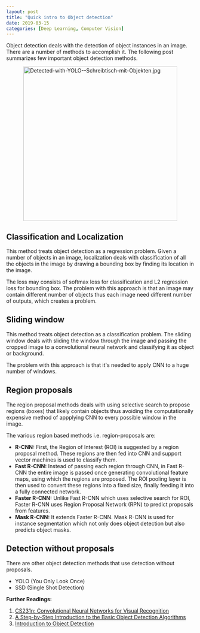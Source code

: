 ```yaml
---
layout: post
title: "Quick intro to Object detection"
date: 2019-03-15
categories: [Deep Learning, Computer Vision]
---
```


Object detection deals with the detection of object instances in an image. There are a number of methods to accomplish it. The following post summarizes few important object detection methods.

<a href="https://commons.wikimedia.org/wiki/File:Detected-with-YOLO--Schreibtisch-mit-Objekten.jpg#/media/File:Detected-with-YOLO--Schreibtisch-mit-Objekten.jpg"><img src="https://upload.wikimedia.org/wikipedia/commons/3/38/Detected-with-YOLO--Schreibtisch-mit-Objekten.jpg" alt="Detected-with-YOLO--Schreibtisch-mit-Objekten.jpg" width="640" height="412" style="display: block; margin: auto; width: auto; max-width: 100%;"></a>

## Classification and Localization

This method treats object detection as a regression problem. Given a number of objects in an image, localization deals with classification of all the objects in the image by drawing a bounding box by finding its location in the image.

The loss may consists of softmax loss for classification and L2 regression loss for bounding box. The problem with this approach is that an image may contain different number of objects thus each image need different number of outputs, which creates a problem.

## Sliding window

This method treats object detection as a classification problem. The sliding window deals with sliding the window through the image and passing the cropped image to a convolutional neural network and classifying it as object or background.

The problem with this approach is that it's needed to apply CNN to a huge number of windows.

## Region proposals

The region proposal methods deals with using selective search to propose regions (boxes) that likely contain objects thus avoiding the computationally expensive method of appplying CNN to every possible window in the image.

The various region based methods i.e. region-proposals are:  

* **R-CNN:** First, the Region of Interest (ROI) is suggested by a region proposal method. These regions are then fed into CNN and support vector machines is used to classify them.
* **Fast R-CNN:** Instead of passing each region through CNN, in Fast R-CNN the entire image is passed once generating convolutional feature maps, using which the regions are proposed. The ROI pooling layer is then used to convert these regions into a fixed size, finally feeding it into a fully connected network.
* **Faster R-CNN:** Unlike Fast R-CNN which uses selective search for ROI, Faster R-CNN uses Region Proposal Network (RPN) to predict proposals from features.
* **Mask R-CNN:** It extends Faster R-CNN. Mask R-CNN is used for instance segmentation which not only does object detection but also predicts object masks.

## Detection without proposals

There are other object detection methods that use detection without proposals.

* YOLO (You Only Look Once)
* SSD (Single Shot Detection)


**Further Readings:**  
1. [CS231n: Convolutional Neural Networks for Visual Recognition](http://cs231n.stanford.edu/) 
2. [A Step-by-Step Introduction to the Basic Object Detection Algorithms](https://www.analyticsvidhya.com/blog/2018/10/a-step-by-step-introduction-to-the-basic-object-detection-algorithms-part-1/)  
3. [Introduction to Object Detection](https://www.hackerearth.com/blog/machine-learning/introduction-to-object-detection/)
